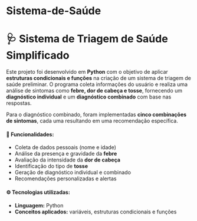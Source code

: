 # Sistema-de-Saúde
# 🩺 Sistema de Triagem de Saúde Simplificado

Este projeto foi desenvolvido em **Python** com o objetivo de aplicar **estruturas condicionais e funções** na criação de um sistema de triagem de saúde preliminar. O programa coleta informações do usuário e realiza uma análise de sintomas como **febre, dor de cabeça e tosse**, fornecendo um **diagnóstico individual** e um **diagnóstico combinado** com base nas respostas.

Para o diagnóstico combinado, foram implementadas **cinco combinações de sintomas**, cada uma resultando em uma recomendação específica.

#### 🧠 Funcionalidades:

* Coleta de dados pessoais (nome e idade)
* Análise da presença e gravidade da **febre**
* Avaliação da intensidade da **dor de cabeça**
* Identificação do tipo de **tosse**
* Geração de diagnóstico individual e combinado
* Recomendações personalizadas e alertas

#### ⚙️ Tecnologias utilizadas:

* **Linguagem:** Python
* **Conceitos aplicados:** variáveis, estruturas condicionais e funções

